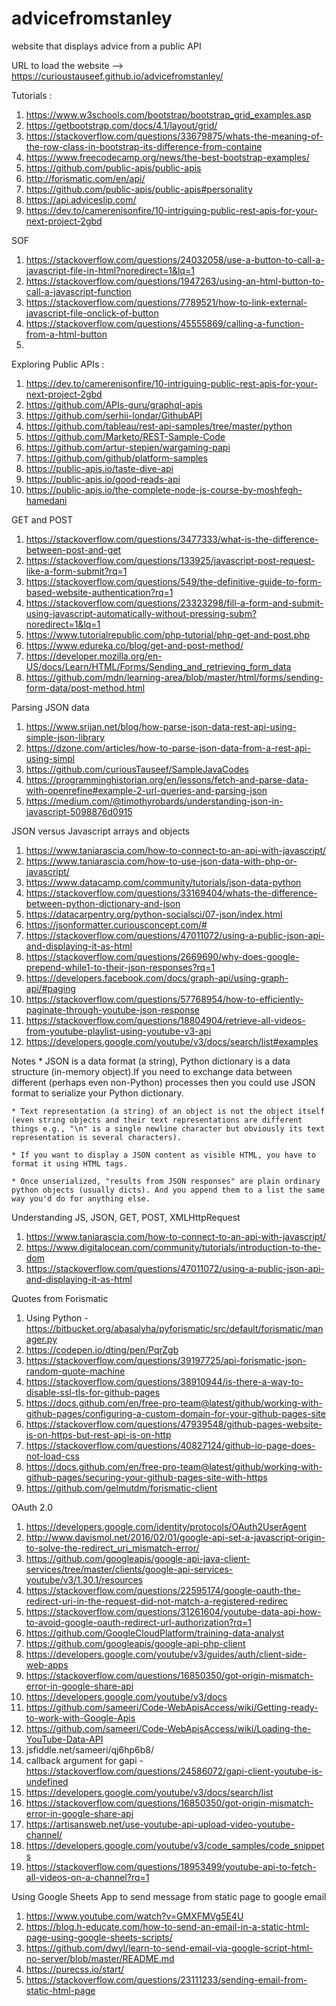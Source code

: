 # advicefromstanley
website that displays advice from a public API

URL to load the website --> https://curioustauseef.github.io/advicefromstanley/

Tutorials :
1. https://www.w3schools.com/bootstrap/bootstrap_grid_examples.asp
2. https://getbootstrap.com/docs/4.1/layout/grid/
3. https://stackoverflow.com/questions/33679875/whats-the-meaning-of-the-row-class-in-bootstrap-its-difference-from-containe
4. https://www.freecodecamp.org/news/the-best-bootstrap-examples/
5. https://github.com/public-apis/public-apis
6. http://forismatic.com/en/api/
7. https://github.com/public-apis/public-apis#personality
8. https://api.adviceslip.com/
9. https://dev.to/camerenisonfire/10-intriguing-public-rest-apis-for-your-next-project-2gbd

SOF
1. https://stackoverflow.com/questions/24032058/use-a-button-to-call-a-javascript-file-in-html?noredirect=1&lq=1
2. https://stackoverflow.com/questions/1947263/using-an-html-button-to-call-a-javascript-function
3. https://stackoverflow.com/questions/7789521/how-to-link-external-javascript-file-onclick-of-button
4. https://stackoverflow.com/questions/45555869/calling-a-function-from-a-html-button
5. 


Exploring Public APIs :
1. https://dev.to/camerenisonfire/10-intriguing-public-rest-apis-for-your-next-project-2gbd
2. https://github.com/APIs-guru/graphql-apis
3. https://github.com/serhii-londar/GithubAPI
4. https://github.com/tableau/rest-api-samples/tree/master/python
5. https://github.com/Marketo/REST-Sample-Code
6. https://github.com/artur-stepien/wargaming-papi
7. https://github.com/github/platform-samples
8. https://public-apis.io/taste-dive-api
9. https://public-apis.io/good-reads-api
10. https://public-apis.io/the-complete-node-js-course-by-moshfegh-hamedani

GET and POST
1. https://stackoverflow.com/questions/3477333/what-is-the-difference-between-post-and-get
2. https://stackoverflow.com/questions/133925/javascript-post-request-like-a-form-submit?rq=1
3. https://stackoverflow.com/questions/549/the-definitive-guide-to-form-based-website-authentication?rq=1
4. https://stackoverflow.com/questions/23323298/fill-a-form-and-submit-using-javascript-automatically-without-pressing-subm?noredirect=1&lq=1
5. https://www.tutorialrepublic.com/php-tutorial/php-get-and-post.php
6. https://www.edureka.co/blog/get-and-post-method/
7. https://developer.mozilla.org/en-US/docs/Learn/HTML/Forms/Sending_and_retrieving_form_data
8. https://github.com/mdn/learning-area/blob/master/html/forms/sending-form-data/post-method.html

Parsing JSON data
1. https://www.srijan.net/blog/how-parse-json-data-rest-api-using-simple-json-library
2. https://dzone.com/articles/how-to-parse-json-data-from-a-rest-api-using-simpl
3. https://github.com/curiousTauseef/SampleJavaCodes
4. https://programminghistorian.org/en/lessons/fetch-and-parse-data-with-openrefine#example-2-url-queries-and-parsing-json
5. https://medium.com/@timothyrobards/understanding-json-in-javascript-5098876d0915

JSON versus Javascript arrays and objects
1. https://www.taniarascia.com/how-to-connect-to-an-api-with-javascript/
2. https://www.taniarascia.com/how-to-use-json-data-with-php-or-javascript/
3. https://www.datacamp.com/community/tutorials/json-data-python
4. https://stackoverflow.com/questions/33169404/whats-the-difference-between-python-dictionary-and-json
5. https://datacarpentry.org/python-socialsci/07-json/index.html
6. https://jsonformatter.curiousconcept.com/#
7. https://stackoverflow.com/questions/47011072/using-a-public-json-api-and-displaying-it-as-html
8. https://stackoverflow.com/questions/2669690/why-does-google-prepend-while1-to-their-json-responses?rq=1
9. https://developers.facebook.com/docs/graph-api/using-graph-api/#paging
10. https://stackoverflow.com/questions/57768954/how-to-efficiently-paginate-through-youtube-json-response
11. https://stackoverflow.com/questions/18804904/retrieve-all-videos-from-youtube-playlist-using-youtube-v3-api
12. https://developers.google.com/youtube/v3/docs/search/list#examples

Notes
    * JSON is a data format (a string), Python dictionary is a data structure (in-memory object).If you need to exchange data between different (perhaps even  non-Python) processes then you could use JSON format to serialize your Python dictionary.

    * Text representation (a string) of an object is not the object itself (even string objects and their text representations are different things e.g., "\n" is a single newline character but obviously its text representation is several characters).

    * If you want to display a JSON content as visible HTML, you have to format it using HTML tags.

    * Once unserialized, "results from JSON responses" are plain ordinary python objects (usually dicts). And you append them to a list the same way you'd do for anything else.

Understanding JS, JSON, GET, POST, XMLHttpRequest
1. https://www.taniarascia.com/how-to-connect-to-an-api-with-javascript/
2. https://www.digitalocean.com/community/tutorials/introduction-to-the-dom
3. https://stackoverflow.com/questions/47011072/using-a-public-json-api-and-displaying-it-as-html

Quotes from Forismatic
1. Using Python - https://bitbucket.org/abasalyha/pyforismatic/src/default/forismatic/manager.py
2. https://codepen.io/dting/pen/PqrZgb
3. https://stackoverflow.com/questions/39197725/api-forismatic-json-random-quote-machine
4. https://stackoverflow.com/questions/38910944/is-there-a-way-to-disable-ssl-tls-for-github-pages
5. https://docs.github.com/en/free-pro-team@latest/github/working-with-github-pages/configuring-a-custom-domain-for-your-github-pages-site
6. https://stackoverflow.com/questions/47939548/github-pages-website-is-on-https-but-rest-api-is-on-http
7. https://stackoverflow.com/questions/40827124/github-io-page-does-not-load-css
8. https://docs.github.com/en/free-pro-team@latest/github/working-with-github-pages/securing-your-github-pages-site-with-https
9. https://github.com/gelmutdm/forismatic-client

OAuth 2.0
1. https://developers.google.com/identity/protocols/OAuth2UserAgent
2. http://www.davismol.net/2016/02/01/google-api-set-a-javascript-origin-to-solve-the-redirect_uri_mismatch-error/
3. https://github.com/googleapis/google-api-java-client-services/tree/master/clients/google-api-services-youtube/v3/1.30.1/resources
4. https://stackoverflow.com/questions/22595174/google-oauth-the-redirect-uri-in-the-request-did-not-match-a-registered-redirec
5. https://stackoverflow.com/questions/31261604/youtube-data-api-how-to-avoid-google-oauth-redirect-url-authorization?rq=1
6. https://github.com/GoogleCloudPlatform/training-data-analyst
7. https://github.com/googleapis/google-api-php-client
8. https://developers.google.com/youtube/v3/guides/auth/client-side-web-apps
9. https://stackoverflow.com/questions/16850350/got-origin-mismatch-error-in-google-share-api
10. https://developers.google.com/youtube/v3/docs
11. https://github.com/sameeri/Code-WebApisAccess/wiki/Getting-ready-to-work-with-Google-Apis
12. https://github.com/sameeri/Code-WebApisAccess/wiki/Loading-the-YouTube-Data-API
13. jsfiddle.net/sameeri/qj6hp6b8/
14. callback argument for gapi - https://stackoverflow.com/questions/24586072/gapi-client-youtube-is-undefined
15. https://developers.google.com/youtube/v3/docs/search/list
16. https://stackoverflow.com/questions/16850350/got-origin-mismatch-error-in-google-share-api
17. https://artisansweb.net/use-youtube-api-upload-video-youtube-channel/
18. https://developers.google.com/youtube/v3/code_samples/code_snippets
19. https://stackoverflow.com/questions/18953499/youtube-api-to-fetch-all-videos-on-a-channel?rq=1

Using Google Sheets App to send message from static page to google email
1. https://www.youtube.com/watch?v=GMXFMVg5E4U
2. https://blog.h-educate.com/how-to-send-an-email-in-a-static-html-page-using-google-sheets-scripts/
3. https://github.com/dwyl/learn-to-send-email-via-google-script-html-no-server/blob/master/README.md
4. https://purecss.io/start/
5. https://stackoverflow.com/questions/23111233/sending-email-from-static-html-page
